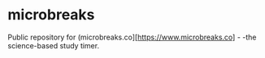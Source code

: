 # microbreaks
Public repository for (microbreaks.co][https://www.microbreaks.co] - -the science-based study timer.
